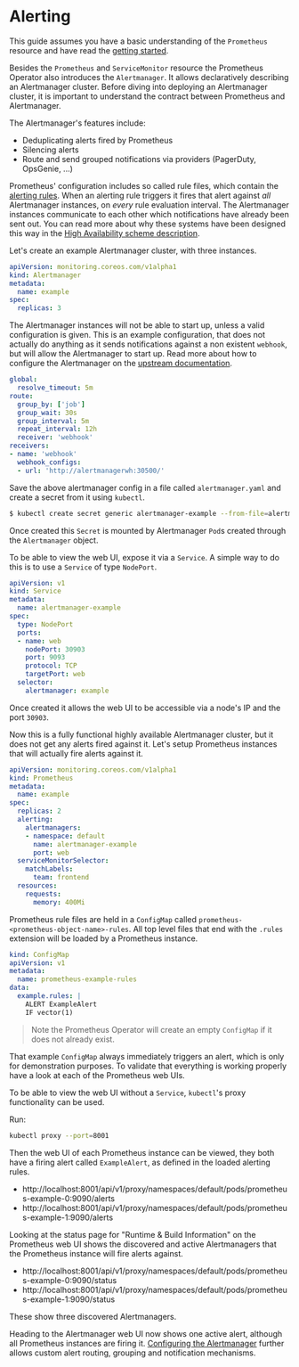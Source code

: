 # Alerting

This guide assumes you have a basic understanding of the `Prometheus` resource and have read the [getting started](getting-started.md).

Besides the `Prometheus` and `ServiceMonitor` resource the Prometheus Operator also introduces the `Alertmanager`. It allows declaratively describing an Alertmanager cluster. Before diving into deploying an Alertmanager cluster, it is important to understand the contract between Prometheus and Alertmanager.

The Alertmanager's features include:

* Deduplicating alerts fired by Prometheus
* Silencing alerts
* Route and send grouped notifications via providers (PagerDuty, OpsGenie, ...)

Prometheus' configuration includes so called rule files, which contain the [alerting rules](https://prometheus.io/docs/alerting/rules/). When an alerting rule triggers it fires that alert against *all* Alertmanager instances, on *every* rule evaluation interval. The Alertmanager instances communicate to each other which notifications have already been sent out. You can read more about why these systems have been designed this way in the [High Availability scheme description](../high-availability.md).

Let's create an example Alertmanager cluster, with three instances.

[embedmd]:# (../../example/user-guides/alerting/alertmanager-example.yaml)
```yaml
apiVersion: monitoring.coreos.com/v1alpha1
kind: Alertmanager
metadata:
  name: example
spec:
  replicas: 3
```

The Alertmanager instances will not be able to start up, unless a valid configuration is given. This is an example configuration, that does not actually do anything as it sends notifications against a non existent `webhook`, but will allow the Alertmanager to start up. Read more about how to configure the Alertmanager on the [upstream documentation](https://prometheus.io/docs/alerting/configuration/).

[embedmd]:# (../../example/user-guides/alerting/alertmanager.yaml)
```yaml
global:
  resolve_timeout: 5m
route:
  group_by: ['job']
  group_wait: 30s
  group_interval: 5m
  repeat_interval: 12h
  receiver: 'webhook'
receivers:
- name: 'webhook'
  webhook_configs:
  - url: 'http://alertmanagerwh:30500/'
```

Save the above alertmanager config in a file called `alertmanager.yaml` and create a secret from it using `kubectl`.

```bash
$ kubectl create secret generic alertmanager-example --from-file=alertmanager.yaml
```

Once created this `Secret` is mounted by Alertmanager `Pod`s created through the `Alertmanager` object.

To be able to view the web UI, expose it via a `Service`. A simple way to do this is to use a `Service` of type `NodePort`.

[embedmd]:# (../../example/user-guides/alerting/alertmanager-example-service.yaml)
```yaml
apiVersion: v1
kind: Service
metadata:
  name: alertmanager-example
spec:
  type: NodePort
  ports:
  - name: web
    nodePort: 30903
    port: 9093
    protocol: TCP
    targetPort: web
  selector:
    alertmanager: example
```

Once created it allows the web UI to be accessible via a node's IP and the port `30903`.

Now this is a fully functional highly available Alertmanager cluster, but it does not get any alerts fired against it. Let's setup Prometheus instances that will actually fire alerts against it.

[embedmd]:# (../../example/user-guides/alerting/prometheus-example.yaml)
```yaml
apiVersion: monitoring.coreos.com/v1alpha1
kind: Prometheus
metadata:
  name: example
spec:
  replicas: 2
  alerting:
    alertmanagers:
    - namespace: default
      name: alertmanager-example
      port: web
  serviceMonitorSelector:
    matchLabels:
      team: frontend
  resources:
    requests:
      memory: 400Mi
```

Prometheus rule files are held in a `ConfigMap` called `prometheus-<prometheus-object-name>-rules`. All top level files that end with the `.rules` extension will be loaded by a Prometheus instance.

[embedmd]:# (../../example/user-guides/alerting/prometheus-example-rules.yaml)
```yaml
kind: ConfigMap
apiVersion: v1
metadata:
  name: prometheus-example-rules
data:
  example.rules: |
    ALERT ExampleAlert
    IF vector(1)
```

> Note the Prometheus Operator will create an empty `ConfigMap` if it does not already exist.

That example `ConfigMap` always immediately triggers an alert, which is only for demonstration purposes. To validate that everything is working properly have a look at each of the Prometheus web UIs.

To be able to view the web UI without a `Service`, `kubectl`'s proxy functionality can be used.

Run:

```bash
kubectl proxy --port=8001
```

Then the web UI of each Prometheus instance can be viewed, they both have a firing alert called `ExampleAlert`, as defined in the loaded alerting rules.

* http://localhost:8001/api/v1/proxy/namespaces/default/pods/prometheus-example-0:9090/alerts
* http://localhost:8001/api/v1/proxy/namespaces/default/pods/prometheus-example-1:9090/alerts

Looking at the status page for "Runtime & Build Information" on the Prometheus web UI shows the discovered and active Alertmanagers that the Prometheus instance will fire alerts against.

* http://localhost:8001/api/v1/proxy/namespaces/default/pods/prometheus-example-0:9090/status
* http://localhost:8001/api/v1/proxy/namespaces/default/pods/prometheus-example-1:9090/status

These show three discovered Alertmanagers.

Heading to the Alertmanager web UI now shows one active alert, although all Prometheus instances are firing it. [Configuring the Alertmanager](https://prometheus.io/docs/alerting/configuration/) further allows custom alert routing, grouping and notification mechanisms.
